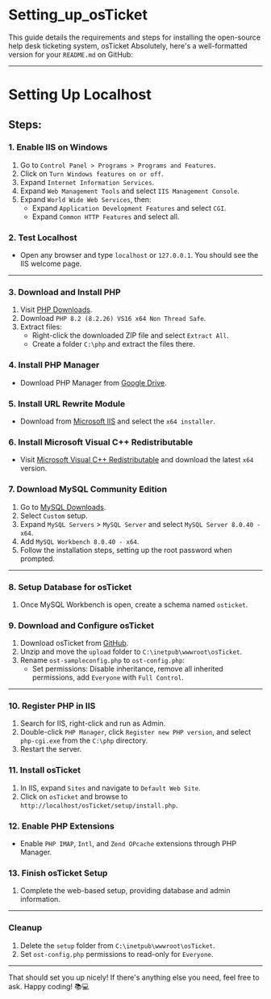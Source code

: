 # Setting_up_osTicket
This guide details the requirements and steps for installing the open-source help desk ticketing system, osTicket
Absolutely, here's a well-formatted version for your `README.md` on GitHub:

---

# Setting Up Localhost

## Steps:

### 1. Enable IIS on Windows
1. Go to `Control Panel > Programs > Programs and Features`.
2. Click on `Turn Windows features on or off`.
3. Expand `Internet Information Services`.
4. Expand `Web Management Tools` and select `IIS Management Console`.
5. Expand `World Wide Web Services`, then:
   - Expand `Application Development Features` and select `CGI`.
   - Expand `Common HTTP Features` and select all.

### 2. Test Localhost
- Open any browser and type `localhost` or `127.0.0.1`. You should see the IIS welcome page.

---

### 3. Download and Install PHP
1. Visit [PHP Downloads](https://windows.php.net/download#php-8.2).
2. Download `PHP 8.2 (8.2.26) VS16 x64 Non Thread Safe`.
3. Extract files:
   - Right-click the downloaded ZIP file and select `Extract All`.
   - Create a folder `C:\php` and extract the files there.

### 4. Install PHP Manager
- Download PHP Manager from [Google Drive](https://drive.google.com/file/d/1qyZMk_YTizMGJMVULN_TtCwVY9sxw9lz/view?usp=sharing%3Eis).

### 5. Install URL Rewrite Module
- Download from [Microsoft IIS](https://www.iis.net/downloads/microsoft/url-rewrite) and select the `x64 installer`.

### 6. Install Microsoft Visual C++ Redistributable
- Visit [Microsoft Visual C++ Redistributable](https://learn.microsoft.com/en-gb/cpp/windows/latest-supported-vc-redist?view=msvc-170) and download the latest `x64` version.

### 7. Download MySQL Community Edition
1. Go to [MySQL Downloads](https://dev.mysql.com/downloads/file/?id=536356).
2. Select `Custom` setup.
3. Expand `MySQL Servers` > `MySQL Server` and select `MySQL Server 8.0.40 - x64`.
4. Add `MySQL Workbench 8.0.40 - x64`.
5. Follow the installation steps, setting up the root password when prompted.

---

### 8. Setup Database for osTicket
1. Once MySQL Workbench is open, create a schema named `osticket`.

### 9. Download and Configure osTicket
1. Download osTicket from [GitHub](https://github.com/osTicket/osTicket/releases/tag/v1.18.1).
2. Unzip and move the `upload` folder to `C:\inetpub\wwwroot\osTicket`.
3. Rename `ost-sampleconfig.php` to `ost-config.php`:
   - Set permissions: Disable inheritance, remove all inherited permissions, add `Everyone` with `Full Control`.

---

### 10. Register PHP in IIS
1. Search for IIS, right-click and run as Admin.
2. Double-click `PHP Manager`, click `Register new PHP version`, and select `php-cgi.exe` from the `C:\php` directory.
3. Restart the server.

### 11. Install osTicket
1. In IIS, expand `Sites` and navigate to `Default Web Site`.
2. Click on `osTicket` and browse to `http://localhost/osTicket/setup/install.php`.

### 12. Enable PHP Extensions
- Enable `PHP IMAP`, `Intl`, and `Zend OPcache` extensions through PHP Manager.

### 13. Finish osTicket Setup
1. Complete the web-based setup, providing database and admin information.

---

### Cleanup
1. Delete the `setup` folder from `C:\inetpub\wwwroot\osTicket`.
2. Set `ost-config.php` permissions to read-only for `Everyone`.

---

That should set you up nicely! If there's anything else you need, feel free to ask. Happy coding! 📚💻
